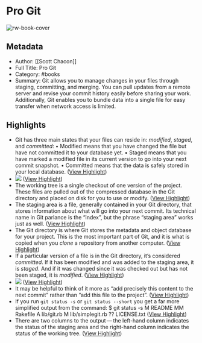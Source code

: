 # Pro Git

![rw-book-cover](https://readwise-assets.s3.amazonaws.com/media/reader/parsed_document_assets/196669190/2AyMAEfzOP3a7qSiP3tJAWRqxYV4Na4aMfilj42fWLg-item_TQh76Sj.png)

## Metadata
- Author: [[Scott Chacon]]
- Full Title: Pro Git
- Category: #books
- Summary: Git allows you to manage changes in your files through staging, committing, and merging. You can pull updates from a remote server and revise your commit history easily before sharing your work. Additionally, Git enables you to bundle data into a single file for easy transfer when network access is limited.

## Highlights
- Git has three main states that your files can reside in: *modified*, *staged*, and *committed*:
  • Modified means that you have changed the file but have not committed it to your database yet.
  • Staged means that you have marked a modified file in its current version to go into your next commit snapshot.
  • Committed means that the data is safely stored in your local database. ([View Highlight](https://read.readwise.io/read/01j39a1ktq00p79g3js6zyw9fs))
- ![](https://readwise-assets.s3.amazonaws.com/media/reader/parsed_document_assets/196669190/JV11E6moE3Jw4KGYX4X3MfCSzVE7-iddGlLAf2hd7qo-item_4Vi3uhU.png) ([View Highlight](https://read.readwise.io/read/01j39a5204snj3wd47h7hracxp))
- The working tree is a single checkout of one version of the project. These files are pulled out of the compressed database in the Git directory and placed on disk for you to use or modify. ([View Highlight](https://read.readwise.io/read/01j39b6q6hkehykhwxj82vax3x))
- The staging area is a file, generally contained in your Git directory, that stores information about what will go into your next commit. Its technical name in Git parlance is the “index”, but the phrase “staging area” works just as well. ([View Highlight](https://read.readwise.io/read/01j39b90abpsmnrewermv9155s))
- The Git directory is where Git stores the metadata and object database for your project. This is the most important part of Git, and it is what is copied when you *clone* a repository from another computer. ([View Highlight](https://read.readwise.io/read/01j39b9tk7yaq94vqra7g0ctj9))
- If a particular version of a file is in the Git directory, it’s considered *committed*. If it has been modified and was added to the staging area, it is *staged*. And if it was changed since it was checked out but has not been staged, it is *modified*. ([View Highlight](https://read.readwise.io/read/01j39cmhpc9f7arn6qber41kke))
- ![](https://readwise-assets.s3.amazonaws.com/media/reader/parsed_document_assets/196669190/yR6nvH8W-GIxf7k6LoZ8q3MN8V7flkmiYY6juluy_-w-item_vsOaMOC.png) ([View Highlight](https://read.readwise.io/read/01j3awj6x903225hrt728anr52))
- It may be helpful to think of it more as “add precisely this content to the next commit” rather than “add this file to the project”. ([View Highlight](https://read.readwise.io/read/01j3axdjkd0w446dstgky65612))
- If you run `git status -s` or `git status --short` you get a far more simplified output from the command:
  $ git status -s
  M README
  MM Rakefile
  A lib/git.rb
  M lib/simplegit.rb
  ?? LICENSE.txt ([View Highlight](https://read.readwise.io/read/01j3ay6w7wjarw40f68k21cnw4))
- There are two columns to the output — the left-hand column indicates the status of the staging area and the right-hand column indicates the status of the working tree. ([View Highlight](https://read.readwise.io/read/01j3aybnaa4em4gyyg9s3bf23w))
